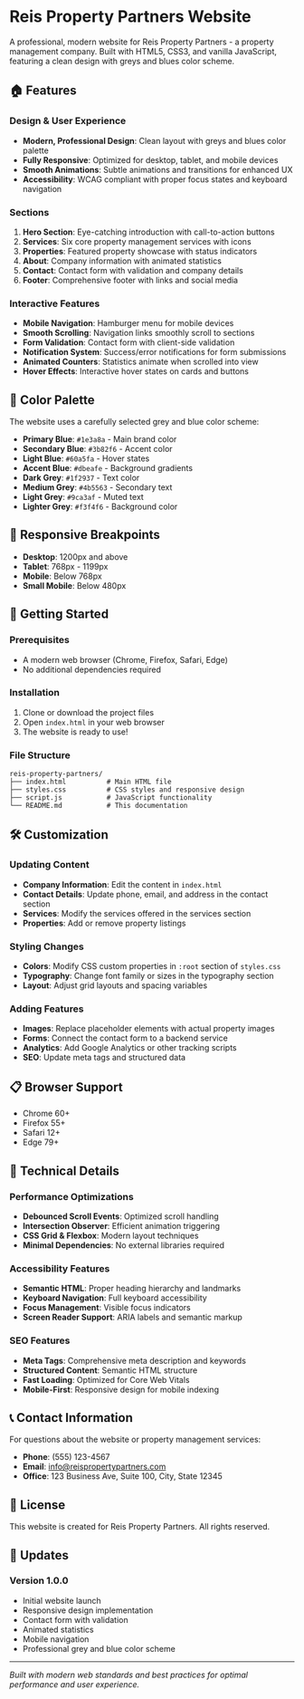# Reis Property Partners Website

A professional, modern website for Reis Property Partners - a property management company. Built with HTML5, CSS3, and vanilla JavaScript, featuring a clean design with greys and blues color scheme.

## 🏠 Features

### Design & User Experience
- **Modern, Professional Design**: Clean layout with greys and blues color palette
- **Fully Responsive**: Optimized for desktop, tablet, and mobile devices
- **Smooth Animations**: Subtle animations and transitions for enhanced UX
- **Accessibility**: WCAG compliant with proper focus states and keyboard navigation

### Sections
1. **Hero Section**: Eye-catching introduction with call-to-action buttons
2. **Services**: Six core property management services with icons
3. **Properties**: Featured property showcase with status indicators
4. **About**: Company information with animated statistics
5. **Contact**: Contact form with validation and company details
6. **Footer**: Comprehensive footer with links and social media

### Interactive Features
- **Mobile Navigation**: Hamburger menu for mobile devices
- **Smooth Scrolling**: Navigation links smoothly scroll to sections
- **Form Validation**: Contact form with client-side validation
- **Notification System**: Success/error notifications for form submissions
- **Animated Counters**: Statistics animate when scrolled into view
- **Hover Effects**: Interactive hover states on cards and buttons

## 🎨 Color Palette

The website uses a carefully selected grey and blue color scheme:

- **Primary Blue**: `#1e3a8a` - Main brand color
- **Secondary Blue**: `#3b82f6` - Accent color
- **Light Blue**: `#60a5fa` - Hover states
- **Accent Blue**: `#dbeafe` - Background gradients
- **Dark Grey**: `#1f2937` - Text color
- **Medium Grey**: `#4b5563` - Secondary text
- **Light Grey**: `#9ca3af` - Muted text
- **Lighter Grey**: `#f3f4f6` - Background color

## 📱 Responsive Breakpoints

- **Desktop**: 1200px and above
- **Tablet**: 768px - 1199px
- **Mobile**: Below 768px
- **Small Mobile**: Below 480px

## 🚀 Getting Started

### Prerequisites
- A modern web browser (Chrome, Firefox, Safari, Edge)
- No additional dependencies required

### Installation
1. Clone or download the project files
2. Open `index.html` in your web browser
3. The website is ready to use!

### File Structure
```
reis-property-partners/
├── index.html          # Main HTML file
├── styles.css          # CSS styles and responsive design
├── script.js           # JavaScript functionality
└── README.md           # This documentation
```

## 🛠️ Customization

### Updating Content
- **Company Information**: Edit the content in `index.html`
- **Contact Details**: Update phone, email, and address in the contact section
- **Services**: Modify the services offered in the services section
- **Properties**: Add or remove property listings

### Styling Changes
- **Colors**: Modify CSS custom properties in `:root` section of `styles.css`
- **Typography**: Change font family or sizes in the typography section
- **Layout**: Adjust grid layouts and spacing variables

### Adding Features
- **Images**: Replace placeholder elements with actual property images
- **Forms**: Connect the contact form to a backend service
- **Analytics**: Add Google Analytics or other tracking scripts
- **SEO**: Update meta tags and structured data

## 📋 Browser Support

- Chrome 60+
- Firefox 55+
- Safari 12+
- Edge 79+

## 🔧 Technical Details

### Performance Optimizations
- **Debounced Scroll Events**: Optimized scroll handling
- **Intersection Observer**: Efficient animation triggering
- **CSS Grid & Flexbox**: Modern layout techniques
- **Minimal Dependencies**: No external libraries required

### Accessibility Features
- **Semantic HTML**: Proper heading hierarchy and landmarks
- **Keyboard Navigation**: Full keyboard accessibility
- **Focus Management**: Visible focus indicators
- **Screen Reader Support**: ARIA labels and semantic markup

### SEO Features
- **Meta Tags**: Comprehensive meta description and keywords
- **Structured Content**: Semantic HTML structure
- **Fast Loading**: Optimized for Core Web Vitals
- **Mobile-First**: Responsive design for mobile indexing

## 📞 Contact Information

For questions about the website or property management services:

- **Phone**: (555) 123-4567
- **Email**: info@reispropertypartners.com
- **Office**: 123 Business Ave, Suite 100, City, State 12345

## 📄 License

This website is created for Reis Property Partners. All rights reserved.

## 🔄 Updates

### Version 1.0.0
- Initial website launch
- Responsive design implementation
- Contact form with validation
- Animated statistics
- Mobile navigation
- Professional grey and blue color scheme

---

*Built with modern web standards and best practices for optimal performance and user experience.* 